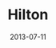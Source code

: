 ---
date: 2013-07-11
title: Hilton
categories: bronze
logo: /assets/images/sponsors/hilton-logo-small.jpg
www: http://www.hilton.com
---